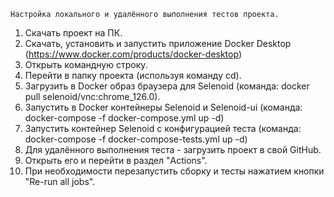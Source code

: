     Настройка локального и удалённого выполнения тестов проекта.

1. Скачать проект на ПК.
2. Скачать, установить и запустить приложение Docker Desktop (https://www.docker.com/products/docker-desktop)
3. Открыть командную строку.
4. Перейти в папку проекта (используя команду cd).
5. Загрузить в Docker образ браузера для Selenoid (команда: docker pull selenoid/vnc:chrome_126.0).
6. Запустить в Docker контейнеры Selenoid и Selenoid-ui (команда: docker-compose -f docker-compose.yml up -d)
7. Запустить контейнер Selenoid с конфигурацией теста (команда: docker-compose -f docker-compose-tests.yml up -d)
8. Для удалённого выполнения теста - загрузить проект в свой GitHub.
9. Открыть его и перейти в раздел "Actions".
10. При необходимости перезапустить сборку и тесты нажатием кнопки "Re-run all jobs".